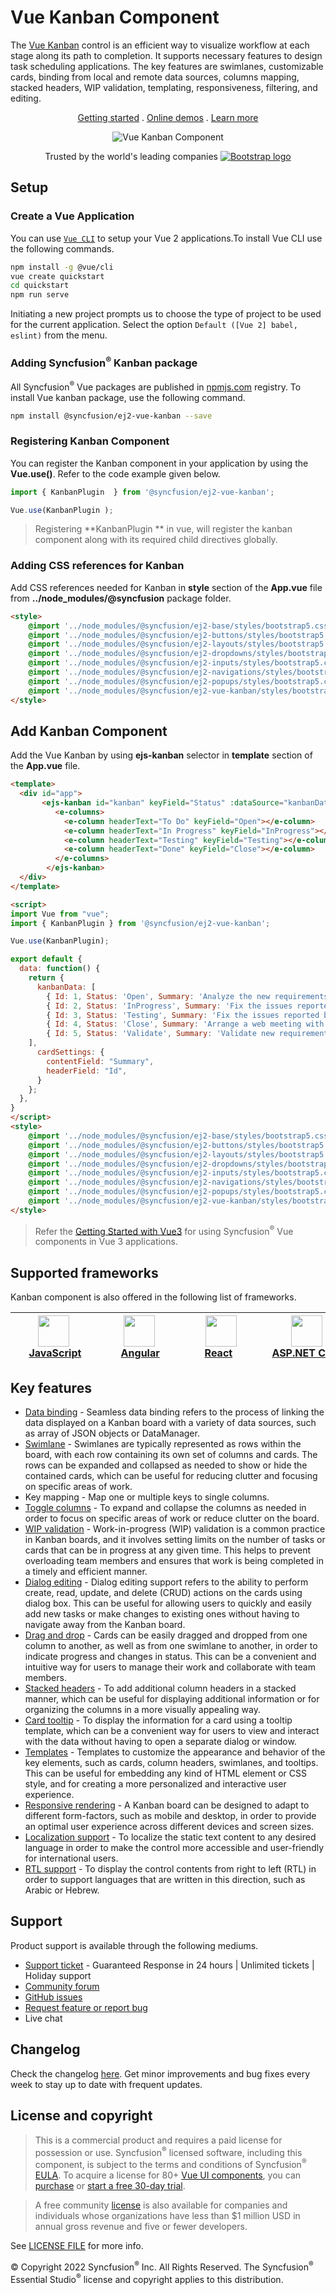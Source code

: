 # Vue Kanban Component

The [Vue Kanban](https://www.syncfusion.com/vue-ui-components/vue-kanban-board?utm_source=npm&utm_medium=listing&utm_campaign=vue-kanban-npm) control is an efficient way to visualize workflow at each stage along its path to completion. It supports necessary features to design task scheduling applications. The key features are swimlanes, customizable cards, binding from local and remote data sources, columns mapping, stacked headers, WIP validation, templating, responsiveness, filtering, and editing.

<p align="center">
  <a href="https://ej2.syncfusion.com/vue/documentation/kanban/getting-started/?utm_source=npm&utm_medium=listing&utm_campaign=vue-kanban-npm">Getting started</a> . 
  <a href="https://ej2.syncfusion.com/vue/demos/?utm_source=npm&utm_medium=listing&utm_campaign=vue-kanban-npm#/bootstrap5/kanban/overview">Online demos</a> . 
  <a href="https://www.syncfusion.com/vue-components/vue-kanban?utm_source=npm&utm_medium=listing&utm_campaign=vue-kanban-npm">Learn more</a>
</p>

<p align="center">
   <img src="https://raw.githubusercontent.com/SyncfusionExamples/nuget-img/master/vue/vue-kanban.png" alt="Vue Kanban Component"/>
</p>

<p align="center">
Trusted by the world's leading companies
  <a href="https://www.syncfusion.com">
    <img src="https://raw.githubusercontent.com/SyncfusionExamples/nuget-img/master/syncfusion/syncfusion-trusted-companies.webp" alt="Bootstrap logo">
  </a>
</p>

## Setup

### Create a Vue Application

You can use [`Vue CLI`](https://github.com/vuejs/vue-cli) to setup your Vue 2 applications.To install Vue CLI use the following commands.

```bash
npm install -g @vue/cli
vue create quickstart
cd quickstart
npm run serve
```
Initiating a new project prompts us to choose the type of project to be used for the current application. Select the option `Default ([Vue 2] babel, eslint)` from the menu.

### Adding Syncfusion<sup>®</sup> Kanban package

All Syncfusion<sup>®</sup> Vue packages are published in [npmjs.com](https://www.npmjs.com/~syncfusionorg) registry. To install Vue kanban package, use the following command.

```bash
npm install @syncfusion/ej2-vue-kanban --save
```

### Registering Kanban Component

You can register the Kanban component in your application by using the **Vue.use()**. Refer to the code example given below.

```typescript
import { KanbanPlugin  } from '@syncfusion/ej2-vue-kanban';

Vue.use(KanbanPlugin );
```

> Registering **KanbanPlugin ** in vue, will register the kanban component along with its required child directives globally.

### Adding CSS references for Kanban

Add CSS references needed for Kanban in **style** section of the **App.vue** file from **../node_modules/@syncfusion** package folder.

```html
<style>
    @import '../node_modules/@syncfusion/ej2-base/styles/bootstrap5.css';
    @import '../node_modules/@syncfusion/ej2-buttons/styles/bootstrap5.css';
    @import '../node_modules/@syncfusion/ej2-layouts/styles/bootstrap5.css';
    @import '../node_modules/@syncfusion/ej2-dropdowns/styles/bootstrap5.css';
    @import '../node_modules/@syncfusion/ej2-inputs/styles/bootstrap5.css';
    @import '../node_modules/@syncfusion/ej2-navigations/styles/bootstrap5.css';
    @import '../node_modules/@syncfusion/ej2-popups/styles/bootstrap5.css';
    @import '../node_modules/@syncfusion/ej2-vue-kanban/styles/bootstrap5.css';
</style>
```

## Add Kanban Component

Add the Vue Kanban by using **ejs-kanban** selector in **template** section of the **App.vue** file.

```html
<template>
  <div id="app">
       <ejs-kanban id="kanban" keyField="Status" :dataSource="kanbanData" :cardSettings="cardSettings">
          <e-columns>
            <e-column headerText="To Do" keyField="Open"></e-column>
            <e-column headerText="In Progress" keyField="InProgress"></e-column>
            <e-column headerText="Testing" keyField="Testing"></e-column>
            <e-column headerText="Done" keyField="Close"></e-column>
          </e-columns>
        </ejs-kanban>
  </div>
</template>

<script>
import Vue from "vue";
import { KanbanPlugin } from '@syncfusion/ej2-vue-kanban';

Vue.use(KanbanPlugin);

export default {
  data: function() {
    return {
      kanbanData: [
        { Id: 1, Status: 'Open', Summary: 'Analyze the new requirements gathered from the customer.', Type: 'Story', Priority: 'Low', Tags: 'Analyze,Customer', Estimate: 3.5, Assignee: 'Nancy Davloio', RankId: 1 },
        { Id: 2, Status: 'InProgress', Summary: 'Fix the issues reported in the IE browser.', Type: 'Bug', Priority: 'Release Breaker', Tags: 'IE', Estimate: 2.5, Assignee: 'Janet Leverling', RankId: 2  },
        { Id: 3, Status: 'Testing', Summary: 'Fix the issues reported by the customer.', Type: 'Bug', Priority: 'Low', Tags: 'Customer', Estimate: '3.5', Assignee: 'Steven walker', RankId: 1 },
        { Id: 4, Status: 'Close', Summary: 'Arrange a web meeting with the customer to get the login page requirements.', Type: 'Others', Priority: 'Low', Tags: 'Meeting', Estimate: 2, Assignee: 'Michael Suyama', RankId: 1 },
        { Id: 5, Status: 'Validate', Summary: 'Validate new requirements', Type: 'Improvement', Priority: 'Low', Tags: 'Validation', Estimate: 1.5, Assignee: 'Robert King', RankId: 1 }
    ],
      cardSettings: {
        contentField: "Summary",
        headerField: "Id",
      }
    };
  },
}
</script>
<style>
    @import '../node_modules/@syncfusion/ej2-base/styles/bootstrap5.css';
    @import '../node_modules/@syncfusion/ej2-buttons/styles/bootstrap5.css';
    @import '../node_modules/@syncfusion/ej2-layouts/styles/bootstrap5.css';
    @import '../node_modules/@syncfusion/ej2-dropdowns/styles/bootstrap5.css';
    @import '../node_modules/@syncfusion/ej2-inputs/styles/bootstrap5.css';
    @import '../node_modules/@syncfusion/ej2-navigations/styles/bootstrap5.css';
    @import '../node_modules/@syncfusion/ej2-popups/styles/bootstrap5.css';
    @import '../node_modules/@syncfusion/ej2-vue-kanban/styles/bootstrap5.css';
</style>
```
> Refer the [Getting Started with Vue3](https://ej2.syncfusion.com/vue/documentation/kanban/getting-started-page/#getting-started) for using Syncfusion<sup>®</sup> Vue components in Vue 3 applications.

## Supported frameworks

Kanban component is also offered in the following list of frameworks.

| [<img src="https://ej2.syncfusion.com/github/images/js.svg" height="50" />](https://www.syncfusion.com/javascript-ui-controls?utm_medium=listing&utm_source=github)<br/>&nbsp;&nbsp;&nbsp;&nbsp;&nbsp;[JavaScript](https://www.syncfusion.com/javascript-ui-controls?utm_medium=listing&utm_source=github)&nbsp;&nbsp;&nbsp;&nbsp; | [<img src="https://ej2.syncfusion.com/github/images/angular.svg"  height="50" />](https://www.syncfusion.com/angular-components/?utm_medium=listing&utm_source=github)<br/>&nbsp;&nbsp;&nbsp;&nbsp;&nbsp;&nbsp;&nbsp;[Angular](https://www.syncfusion.com/angular-components/?utm_medium=listing&utm_source=github)&nbsp;&nbsp;&nbsp;&nbsp;&nbsp;&nbsp; | [<img src="https://ej2.syncfusion.com/github/images/react.svg" height="50" />](https://www.syncfusion.com/react-ui-components?utm_medium=listing&utm_source=github)<br/>&nbsp;&nbsp;&nbsp;&nbsp;&nbsp;&nbsp;&nbsp;[React](https://www.syncfusion.com/react-ui-components?utm_medium=listing&utm_source=github)&nbsp;&nbsp;&nbsp;&nbsp;&nbsp;&nbsp;&nbsp;&nbsp;&nbsp; | [<img src="https://ej2.syncfusion.com/github/images/netcore.svg" height="50" />](https://www.syncfusion.com/aspnet-core-ui-controls?utm_medium=listing&utm_source=github)<br/>&nbsp;&nbsp;[ASP.NET&nbsp;Core](https://www.syncfusion.com/aspnet-core-ui-controls?utm_medium=listing&utm_source=github)&nbsp;&nbsp; | [<img src="https://ej2.syncfusion.com/github/images/netmvc.svg" height="50" />](https://www.syncfusion.com/aspnet-mvc-ui-controls?utm_medium=listing&utm_source=github)<br/>&nbsp;&nbsp;[ASP.NET&nbsp;MVC](https://www.syncfusion.com/aspnet-mvc-ui-controls?utm_medium=listing&utm_source=github)&nbsp;&nbsp; | 
| :-----: | :-----: | :-----: | :-----: | :-----: |

## Key features

* [Data binding](https://ej2.syncfusion.com/vue/demos/?utm_source=npm&utm_medium=listing&utm_campaign=vue-kanban-npm#/material/kanban/remote-data) - Seamless data binding refers to the process of linking the data displayed on a Kanban board with a variety of data sources, such as  array of JSON objects or DataManager.
* [Swimlane](https://ej2.syncfusion.com/vue/demos/?utm_source=npm&utm_medium=listing&utm_campaign=vue-kanban-npm#/material/kanban/swimlane) - Swimlanes are typically represented as rows within the board, with each row containing its own set of columns and cards. The rows can be expanded and collapsed as needed to show or hide the contained cards, which can be useful for reducing clutter and focusing on specific areas of work.
* Key mapping - Map one or multiple keys to single columns.
* [Toggle columns](https://ej2.syncfusion.com/vue/demos/?utm_source=npm&utm_medium=listing&utm_campaign=vue-kanban-npm#/material/kanban/toggle-columns) - To expand and collapse the columns as needed in order to focus on specific areas of work or reduce clutter on the board.
* [WIP validation](https://ej2.syncfusion.com/vue/demos/?utm_source=npm&utm_medium=listing&utm_campaign=vue-kanban-npm#/material/kanban/wip-validation) - Work-in-progress (WIP) validation is a common practice in Kanban boards, and it involves setting limits on the number of tasks or cards that can be in progress at any given time. This helps to prevent overloading team members and ensures that work is being completed in a timely and efficient manner.
* [Dialog editing](https://ej2.syncfusion.com/vue/demos/?utm_source=npm&utm_medium=listing&utm_campaign=vue-kanban-npm#/material/kanban/dialog-editing) - Dialog editing support refers to the ability to perform create, read, update, and delete (CRUD) actions on the cards using dialog box. This can be useful for allowing users to quickly and easily add new tasks or make changes to existing ones without having to navigate away from the Kanban board.
* [Drag and drop](https://ej2.syncfusion.com/vue/demos/?utm_source=npm&utm_medium=listing&utm_campaign=vue-kanban-npm#/material/kanban/overview) - Cards can be easily dragged and dropped from one column to another, as well as from one swimlane to another, in order to indicate progress and changes in status. This can be a convenient and intuitive way for users to manage their work and collaborate with team members.
* [Stacked headers](https://ej2.syncfusion.com/vue/demos/?utm_source=npm&utm_medium=listing&utm_campaign=vue-kanban-npm#/material/kanban/stacked-header) - To add additional column headers in a stacked manner, which can be useful for displaying additional information or for organizing the columns in a more visually appealing way.
* [Card tooltip](https://ej2.syncfusion.com/vue/demos/?utm_source=npm&utm_medium=listing&utm_campaign=vue-kanban-npm#/material/kanban/tooltip-template) - To display the information for a card using a tooltip template, which can be a convenient way for users to view and interact with the data without having to open a separate dialog or window.
* [Templates](https://ej2.syncfusion.com/vue/demos/?utm_source=npm&utm_medium=listing&utm_campaign=vue-kanban-npm#/material/kanban/card-template) - Templates to customize the appearance and behavior of the key elements, such as cards, column headers, swimlanes, and tooltips. This can be useful for embedding any kind of HTML element or CSS style, and for creating a more personalized and interactive user experience.
* [Responsive rendering](https://ej2.syncfusion.com/vue/documentation/kanban/responsive-mode/?utm_source=npm&utm_medium=listing&utm_campaign=vue-kanban-npm#responsive-mode) - A Kanban board can be designed to adapt to different form-factors, such as mobile and desktop, in order to provide an optimal user experience across different devices and screen sizes.
* [Localization support](https://ej2.syncfusion.com/vue/documentation/kanban/localization/?utm_source=npm&utm_medium=listing&utm_campaign=vue-kanban-npm#globalization) - To localize the static text content to any desired language in order to make the control more accessible and user-friendly for international users.
* [RTL support](https://ej2.syncfusion.com/vue/documentation/kanban/localization/?utm_source=npm&utm_medium=listing&utm_campaign=vue-kanban-npm#right-to-left-rtl) - To display the control contents from right to left (RTL) in order to support languages that are written in this direction, such as Arabic or Hebrew.

## Support

Product support is available through the following mediums.

* [Support ticket](https://support.syncfusion.com/support/tickets/create) - Guaranteed Response in 24 hours | Unlimited tickets | Holiday support
* [Community forum](https://www.syncfusion.com/forums/vue?utm_source=npm&utm_medium=listing&utm_campaign=vue-kanban-npm)
* [GitHub issues](https://github.com/syncfusion/ej2-vue-ui-components/issues/new)
* [Request feature or report bug](https://www.syncfusion.com/feedback/vue?utm_source=npm&utm_medium=listing&utm_campaign=vue-kanban-npm)
* Live chat

## Changelog

Check the changelog [here](https://github.com/syncfusion/ej2-vue-ui-components/blob/master/components/kanban/CHANGELOG.md?utm_source=npm&utm_medium=listing&utm_campaign=vue-kanban-npm). Get minor improvements and bug fixes every week to stay up to date with frequent updates.

## License and copyright

> This is a commercial product and requires a paid license for possession or use. Syncfusion<sup>®</sup> licensed software, including this component, is subject to the terms and conditions of Syncfusion<sup>®</sup> [EULA](https://www.syncfusion.com/eula/es/). To acquire a license for 80+ [Vue UI components](https://www.syncfusion.com/vue-components), you can [purchase](https://www.syncfusion.com/sales/products) or [start a free 30-day trial](https://www.syncfusion.com/account/manage-trials/start-trials).

> A free community [license](https://github.com/syncfusion/ej2-vue-ui-components/blob/master/license?utm_source=npm&utm_medium=listing&utm_campaign=vue-kanban-npm) is also available for companies and individuals whose organizations have less than $1 million USD in annual gross revenue and five or fewer developers.

See [LICENSE FILE](https://github.com/syncfusion/ej2-vue-ui-components/blob/master/license?utm_source=npm&utm_medium=listing&utm_campaign=vue-kanban-npm) for more info.

&copy; Copyright 2022 Syncfusion<sup>®</sup> Inc. All Rights Reserved. The Syncfusion<sup>®</sup> Essential Studio<sup>®</sup> license and copyright applies to this distribution.